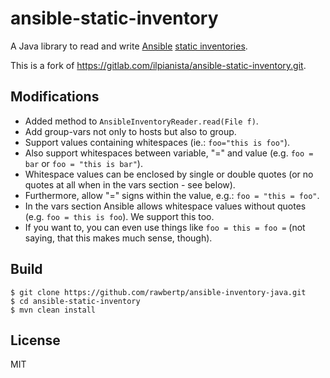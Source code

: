 ansible-static-inventory
========================

A Java library to read and write [Ansible](https://www.ansible.com/) [static inventories](https://docs.ansible.com/ansible/intro_inventory.html).

This is a fork of https://gitlab.com/ilpianista/ansible-static-inventory.git.

## Modifications

* Added method to `AnsibleInventoryReader.read(File f)`.
* Add group-vars not only to hosts but also to group.
* Support values containing whitespaces (ie.: `foo="this is foo"`).
* Also support whitespaces between variable, "=" and value (e.g. `foo = bar` or `foo = "this is bar"`).
* Whitespace values can be enclosed by single or double quotes (or no quotes at all when in the vars section - see below).
* Furthermore, allow "=" signs within the value, e.g.: `foo = "this = foo"`.
* In the vars section Ansible allows whitespace values without quotes (e.g. `foo = this is foo`). We support this too.
* If you want to, you can even use things like `foo = this = foo =` (not saying, that this makes much sense, though).


## Build

    $ git clone https://github.com/rawbertp/ansible-inventory-java.git
    $ cd ansible-static-inventory
    $ mvn clean install

## License

MIT
